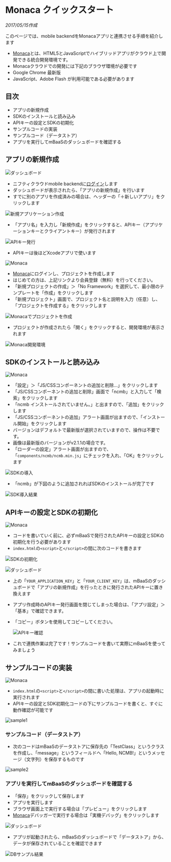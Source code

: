# Monaca クイックスタート
_2017/05/15作成_

このページでは、mobile backendをMonacaアプリと連携させる手順を紹介します

* [Monaca](https://ja.monaca.io/)とは、HTML5とJavaScriptでハイブリッドアプリがクラウド上で開発できる統合開発環境です。
* Monacaクラウドでの開発には下記のブラウザ環境が必要です
 * Google Chrome 最新版
* JavaScript、Adobe Flash が利用可能である必要があります

## 目次
* アプリの新規作成
* SDKのインストールと読み込み
* APIキーの設定とSDKの初期化
* サンプルコードの実装
 * サンプルコード（データストア）
 * アプリを実行してmBaaSのダッシュボードを確認する

<div style="page-break-before:always"></div>

## アプリの新規作成

![ダッシュボード](/common_image/icon_dashboard.png)

* ニフティクラウドmobile backendに[ログイン](https://console.mb.cloud.nifty.com)します
* ダッシュボードが表示されたら、「アプリの新規作成」を行います
* すでに別のアプリを作成済みの場合は、ヘッダーの「＋新しいアプリ」をクリックします

 ![新規アプリケーション作成](/common_image/create_app.png)


* 「アプリ名」を入力し「新規作成」をクリックすると、APIキー（アプリケーションキーとクライアントキー）が発行されます

 ![APIキー発行](/common_image/create_app2.png)

* APIキーは後ほどXcodeアプリで使います

<div style="page-break-before:always"></div>

![Monaca](/common_image/icon_monaca.png)

* [Monaca](https://ja.monaca.io/)にログインし、プロジェクトを作成します
 * はじめての方は、上記リンクより会員登録（無料）を行ってください。
* 「新規プロジェクトの作成」＞「No Framework」を選択して、最小限のテンプレートを「作成」をクリックします
* 「新規プロジェクト」画面で、プロジェクト名と説明を入力（任意）し、「プロジェクトを作成する」をクリックします

 ![Monacaでプロジェクトを作成](/quickstart_Monaca/image/monaca01.png)

* プロジェクトが作成されたら「開く」をクリックすると、開発環境が表示されます

 ![Monaca開発環境](/quickstart_Monaca/image/monaca02.png)

<div style="page-break-before:always"></div>

## SDKのインストールと読み込み

![Monaca](/common_image/icon_monaca.png)

* 「設定」＞「JS/CSSコンポーネントの追加と削除...」をクリックします
* 「JS/CSSコンポーネントの追加と削除」画面で「ncmb」と入力して「検索」をクリックします
* 「ncmb インストールされていません。」と出ますので、「追加」をクリックします
* 「JS/CSSコンポーネントの追加」アラート画面が出ますので、「インストール開始」をクリックします
 * バージョンはデフォルトで最新版が選択されていますので、操作は不要です。
 * 画像は最新版のバージョンがv2.1.1の場合です。
* 「ローダーの設定」アラート画面が出ますので、「`components/ncmb/ncmb.min.js`」にチェックを入れ、「OK」をクリックします

 ![SDKの導入](/quickstart_Monaca/image/monaca03.png)

<div style="page-break-before:always"></div>

* 「ncmb」が下図のように追加されればSDKのインストールが完了です

 ![SDK導入結果](/quickstart_Monaca/image/monaca04.png)

## APIキーの設定とSDKの初期化

![Monaca](/common_image/icon_monaca.png)

* コードを書いていく前に、必ずmBaaSで発行されたAPIキーの設定とSDKの初期化を行う必要があります
* `index.html`の`<script>`と`</script>`の間に次のコードを書きます

 ![SDKの初期化](/quickstart_Monaca/image/sdk_init.png)

<div style="page-break-before:always"></div>

![ダッシュボード](/common_image/icon_dashboard.png)

* 上の「`YOUR_APPLICATION_KEY`」と「`YOUR_CLIENT_KEY`」は、mBaaSのダッシュボードで「アプリの新規作成」を行ったときに発行されたAPIキーに置き換えます
 * アプリ作成時のAPIキー発行画面を閉じてしまった場合は、「アプリ設定」＞「基本」で確認できます。
 * 「コピー」ボタンを使用してコピーしてください。

   ![APIキー確認](/common_image/check_apikey.png)

* これで連携作業は完了です！サンプルコードを書いて実際にmBaaSを使ってみましょう

<div style="page-break-before:always"></div>

## サンプルコードの実装

![Monaca](/common_image/icon_monaca.png)

* `index.html`の`<script>`と`</script>`の間に書いた処理は、アプリの起動時に実行されます
* APIキーの設定とSDK初期化コードの下にサンプルコードを書くと、すぐに動作確認が可能です

 ![sample1](/quickstart_Monaca/image/sample1.png)


<div style="page-break-before:always"></div>

### サンプルコード（データストア）

* 次のコードはmBaaSのデータストアに保存先の「TestClass」というクラスを作成し、「message」というフィールドへ「Hello, NCMB!」というメッセージ（文字列）を保存するものです

 ![sample2](/quickstart_Monaca/image/sample2.png)

<div style="page-break-before:always"></div>

### アプリを実行してmBaaSのダッシュボードを確認する

* 「保存」をクリックして保存します
* アプリを実行します
 * ブラウザ画面上で実行する場合は「プレビュー」をクリックします
 * [Monaca](https://ja.monaca.io/debugger.html)デバッガーで実行する場合は「実機デバッグ」をクリックします

![ダッシュボード](/common_image/icon_dashboard.png)

* アプリが起動されたら、mBaaSのダッシュボードで「データストア」から、データが保存されていることを確認できます

 ![DBサンプル結果](/common_image/dbdemo.png)
